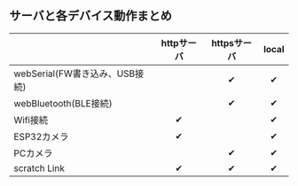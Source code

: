 ## サーバと各デバイス動作まとめ


| |httpサーバ|httpsサーバ|local|
|---|:-:|:-:|:-:|
|webSerial(FW書き込み、USB接続)| |✔|✔|
|webBluetooth(BLE接続)| |✔|✔|
|Wifi接続|✔| |✔|
|ESP32カメラ|✔| |✔|
|PCカメラ| |✔|✔|
|scratch Link|✔|✔|✔|
